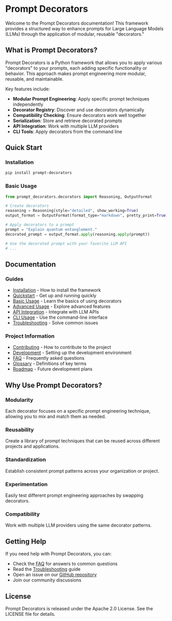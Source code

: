 # Prompt Decorators

Welcome to the Prompt Decorators documentation! This framework provides a structured way to enhance prompts for Large Language Models (LLMs) through the application of modular, reusable "decorators."

## What is Prompt Decorators?

Prompt Decorators is a Python framework that allows you to apply various "decorators" to your prompts, each adding specific functionality or behavior. This approach makes prompt engineering more modular, reusable, and maintainable.

Key features include:

- **Modular Prompt Engineering**: Apply specific prompt techniques independently
- **Decorator Registry**: Discover and use decorators dynamically
- **Compatibility Checking**: Ensure decorators work well together
- **Serialization**: Store and retrieve decorated prompts
- **API Integration**: Work with multiple LLM providers
- **CLI Tools**: Apply decorators from the command line

## Quick Start

### Installation

```bash
pip install prompt-decorators
```

### Basic Usage

```python
from prompt_decorators.decorators import Reasoning, OutputFormat

# Create decorators
reasoning = Reasoning(style="detailed", show_working=True)
output_format = OutputFormat(format_type="markdown", pretty_print=True)

# Apply decorators to a prompt
prompt = "Explain quantum entanglement."
decorated_prompt = output_format.apply(reasoning.apply(prompt))

# Use the decorated prompt with your favorite LLM API
# ...
```

## Documentation

### Guides

- [Installation](installation.md) - How to install the framework
- [Quickstart](quickstart.md) - Get up and running quickly
- [Basic Usage](guide/basic-usage.md) - Learn the basics of using decorators
- [Advanced Usage](guide/advanced-usage.md) - Explore advanced features
- [API Integration](guide/api-integration.md) - Integrate with LLM APIs
- [CLI Usage](guide/cli-usage.md) - Use the command-line interface
- [Troubleshooting](guide/troubleshooting.md) - Solve common issues

### Project Information

- [Contributing](contributing.md) - How to contribute to the project
- [Development](development.md) - Setting up the development environment
- [FAQ](faq.md) - Frequently asked questions
- [Glossary](glossary.md) - Definitions of key terms
- [Roadmap](roadmap.md) - Future development plans

## Why Use Prompt Decorators?

### Modularity

Each decorator focuses on a specific prompt engineering technique, allowing you to mix and match them as needed.

### Reusability

Create a library of prompt techniques that can be reused across different projects and applications.

### Standardization

Establish consistent prompt patterns across your organization or project.

### Experimentation

Easily test different prompt engineering approaches by swapping decorators.

### Compatibility

Work with multiple LLM providers using the same decorator patterns.

## Getting Help

If you need help with Prompt Decorators, you can:

- Check the [FAQ](faq.md) for answers to common questions
- Read the [Troubleshooting](guide/troubleshooting.md) guide
- Open an issue on our [GitHub repository](https://github.com/synaptiai/prompt-decorators)
- Join our community discussions

## License

Prompt Decorators is released under the Apache 2.0 License. See the LICENSE file for details.
